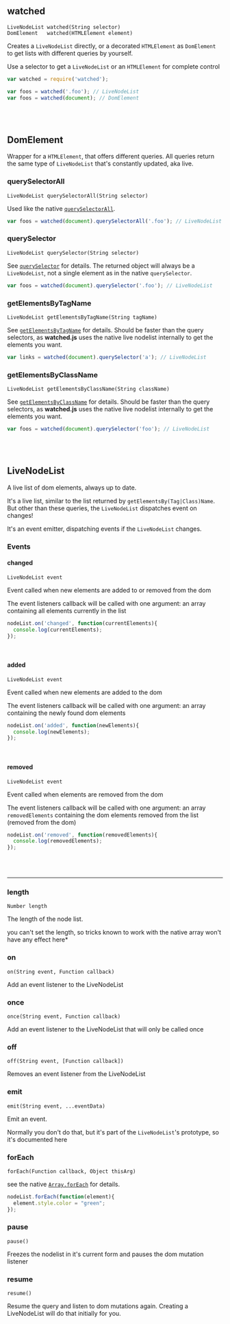 ## watched
`LiveNodeList watched(String selector)`  
`DomElement   watched(HTMLElement element)`

Creates a `LiveNodeList` directly, or a decorated `HTMLElement` as `DomElement` to get lists with
different queries by yourself.

Use a selector to get a `LiveNodeList` or an `HTMLElement` for complete control


```js
var watched = require('watched');

var foos = watched('.foo'); // LiveNodeList
var foos = watched(document); // DomElement
```

<br><br>
## DomElement

Wrapper for a `HTMLElement`, that offers different queries. All queries return the same type of `LiveNodeList` that's 
constantly updated, aka live.

### querySelectorAll

`LiveNodeList querySelectorAll(String selector)` 

Used like the native [`querySelectorAll`](http://devdocs.io/dom/document.queryselectorall).

```js
var foos = watched(document).querySelectorAll('.foo'); // LiveNodeList
```

### querySelector

`LiveNodeList querySelector(String selector)` 

See [`querySelector`](http://devdocs.io/dom/document.queryselector) for details. The returned object will always be 
a `LiveNodeList`, not a single element as in the native `querySelector`.

```js
var foos = watched(document).querySelector('.foo'); // LiveNodeList
``` 

### getElementsByTagName

`LiveNodeList getElementsByTagName(String tagName)` 

See [`getElementsByTagName`](http://devdocs.io/dom/element.getelementsbytagname) for details. Should be faster than
the query selectors, as **watched.js** uses the native live nodelist internally to get the elements you want.

```js
var links = watched(document).querySelector('a'); // LiveNodeList
``` 

### getElementsByClassName

`LiveNodeList getElementsByClassName(String className)` 

See [`getElementsByClassName`](http://devdocs.io/dom/document.getelementsbyclassname) for details. Should be faster
than the query selectors, as **watched.js** uses the native live nodelist internally to get the elements you want.
 
```js
var foos = watched(document).querySelector('foo'); // LiveNodeList
``` 

<br><br>

## LiveNodeList

A live list of dom elements, always up to date.

It's a live list, similar to the list returned by `getElementsBy(Tag|Class)Name`. But other than these queries,
the `LiveNodeList` dispatches event on changes!

It's an event emitter, dispatching events if the `LiveNodeList` changes.

### Events
#### changed

`LiveNodeList event`

Event called when new elements are added to or removed from the dom

The event listeners callback will be called with one argument: an array containing all elements currently in the list

```js
nodeList.on('changed', function(currentElements){
  console.log(currentElements);
});
```
<br>

#### added

`LiveNodeList event`   

Event called when new elements are added to the dom

The event listeners callback will be called with one argument: an array containing the newly found dom elements

```js
nodeList.on('added', function(newElements){
  console.log(newElements);
});
```
<br>

#### removed

`LiveNodeList event`

Event called when elements are removed from the dom

The event listeners callback will be called with one argument: an array `removedElements` containing the dom elements removed from the list (removed from the dom)

```js
nodeList.on('removed', function(removedElements){
  console.log(removedElements);
});
```
<br><br>

------

### length

`Number length`

The length of the node list.

you can't set the length, so tricks known to work with the native array won't have any effect here*


### on
`on(String event, Function callback)`

Add an event listener to the LiveNodeList


### once
`once(String event, Function callback)`

Add an event listener to the LiveNodeList that will only be called once

### off
`off(String event, [Function callback])`

Removes an event listener from the LiveNodeList

### emit
`emit(String event, ...eventData)`

Emit an event.

Normally you don't do that, but it's part of the `LiveNodeList`'s prototype, so it's documented here

### forEach

`forEach(Function callback, Object thisArg)`

see the native [`Array.forEach`](http://devdocs.io/javascript/global_objects/array/foreach) for details.

```js
nodeList.forEach(function(element){
  element.style.color = "green";
});
```

### pause

`pause()`

Freezes the nodelist in it's current form and pauses the dom mutation listener

### resume

`resume()`

Resume the query and listen to dom mutations again.
Creating a LiveNodeList will do that initially for you.



